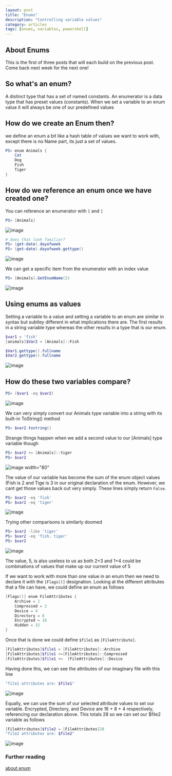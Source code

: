 ```yaml
---
layout: post
title: "Enums"
description: "Controlling variable values"
category: articles
tags: [enums, variables, powershell]
---
```


## About Enums

This is the first of three posts that will each build on the previous post. Come back next week for the next one!

## So what's an enum?

A distinct type that has a set of named constants.
An enumerator is a data type that has preset values (constants). When we set a variable to an enum value it will always be one of our predefined values

## How do we create an Enum then?

we define an enum a bit like a hash table of values we want to work with, except there is no Name part, its just a set of values.

````powershell
PS> enum Animals {
    Cat
    Dog
    Fish
    Tiger
}
````

## How do we reference an enum once we have created one?

You can reference an enumerator with ```[``` and ```]```

```powershell
PS> [Animals]
```

![image](https://user-images.githubusercontent.com/2597535/113761216-1c4c5400-970f-11eb-9b90-997b5fc453b6.png)

```powershell
# does that look familiar?
PS> (get-date).dayofweek
PS> (get-date).dayofweek.gettype()
```

![image](https://user-images.githubusercontent.com/2597535/113761336-3dad4000-970f-11eb-92c6-003ed698fac0.png)

We can get a specific item from the enumerator with an index value

```powershell
PS> [Animals].GetEnumName(2)
```

![image](https://user-images.githubusercontent.com/2597535/113762255-4fdbae00-9710-11eb-80ce-dd111fc55c7b.png)

## Using enums as values

Setting a variable to a value and setting a variable to an enum are similar in syntax but subtley different in what implications there are. The first results in a string variable type whereas the other results in a type that is our enum.

```powershell
$var1 = 'fish'
[animals]$Var2 = [Animals]::Fish

$Var1.gettype().fullname
$Var2.gettype().fullname
```

![image](https://user-images.githubusercontent.com/2597535/113762717-cbd5f600-9710-11eb-9d23-e3eb676c807a.png)

## How do these two variables compare?

```powershell
PS> ($var1 -eq $var2)
```

![image](https://user-images.githubusercontent.com/2597535/113769368-d4322f00-9718-11eb-81db-dbb02d451d6c.png)

We can very simply convert our Animals type variable into a string with its built-in ToString() method

```powershell
PS> $var2.tostring()
```

Strange things happen when we add a second value to our [Animals] type variable though

```powershell
PS> $var2 += [Animals]::tiger
PS> $var2
```

![image width="80"](https://user-images.githubusercontent.com/2597535/113770982-bd8cd780-971a-11eb-9985-ad06c4bed7f1.png)

The value of our variable has become the sum of the enum object values (Fish is 2 and Tige is 3 in our original declaration of the enum. However, we cant get those values back out very simply. These lines simply return ```False```.

```powershell
PS> $var2 -eq 'fish'
PS> $var2 -eq 'tiger'
```

![image](https://user-images.githubusercontent.com/2597535/113771465-4dcb1c80-971b-11eb-8566-60fc3b46ae1c.png)

Trying other comparisons is similarly doomed

```powershell
PS> $var2 -like 'tiger'
PS> $var2 -eq 'fish, tiger'
PS> $var2
```

![image](https://user-images.githubusercontent.com/2597535/113771718-a6021e80-971b-11eb-9080-ffa872b97234.png)

The value, 5, is also useless to us as both 2+3 and 1+4 could be combinations of values that make up our current value of 5

If we want to work with more than one value in an enum then we need to declare it with the ```[Flags()]``` designation. Looking at the different attributes that a file can have, we could define an enum as follows

```powershell
[Flags()] enum FileAttributes {
    Archive = 1
    Compressed = 2
    Device = 4
    Directory = 8
    Encrypted = 16
    Hidden = 32
}
```

Once that is done we could define ```$file1``` as ```[FileAttribute]```.

```powershell
[FileAttributes]$file1 = [FileAttributes]::Archive
[FileAttributes]$file1 +=[FileAttributes]::Compressed
[FileAttributes]$file1 +=  [FileAttributes]::Device
```

Having done this, we can see the attributes of our imaginary file with this line

```powershell
"file1 attributes are: $file1"
```

![image](https://user-images.githubusercontent.com/2597535/113772356-83bcd080-971c-11eb-94d9-47c6deb76acd.png)

Equally, we can use the sum of our selected attribute values to set our variable. Encrypted, Directory, and Device are 16 + 8 + 4 respectively, referencing our declaration above. This totals 28 so we can set our $file2 variable as follows

```powershell
[FileAttributes]$file2 = [FileAttributes]28  
"file2 attributes are: $file2"
```

![image](https://user-images.githubusercontent.com/2597535/113772691-ee6e0c00-971c-11eb-8576-4cfae890e255.png)

### Further reading

[about enum](https://docs.microsoft.com/en-us/powershell/module/microsoft.powershell.core/about/about_enum)
